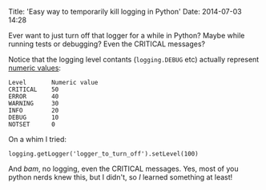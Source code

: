 Title: 'Easy way to temporarily kill logging in Python'
Date: 2014-07-03 14:28

Ever want to just turn off that logger for a while in Python? Maybe while running tests or debugging? Even the CRITICAL messages?

Notice that the logging level contants (`logging.DEBUG` etc) actually represent [numeric values](https://docs.python.org/2/howto/logging.html#logging-levels):

    Level       Numeric value
    CRITICAL	50
    ERROR	    40
    WARNING	    30
    INFO	    20
    DEBUG	    10
    NOTSET 	    0

On a whim I tried:

    logging.getLogger('logger_to_turn_off').setLevel(100)

And *bam*, no logging, even the CRITICAL messages. Yes, most of you python nerds knew this, but I didn't, so *I* learned something at least!